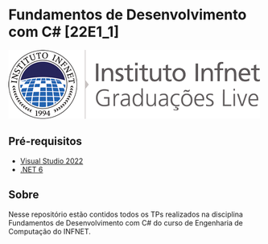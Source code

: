 # Fundamentos de Desenvolvimento com C# [22E1_1]

![](images/logo.png)

## Pré-requisitos

- [Visual Studio 2022](https://visualstudio.microsoft.com/pt-br/vs/)
- [.NET 6](https://dotnet.microsoft.com/en-us/download/dotnet/6.0)

## Sobre

Nesse repositório estão contidos todos os TPs realizados na disciplina Fundamentos de Desenvolvimento com C# do curso de Engenharia de Computação do INFNET.
